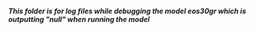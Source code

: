 ##### This folder is for log files while debugging the model eos30gr which is outputting "null" when running the model
